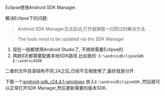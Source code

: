 Eclipse使用Android SDK Manager.

解决Eclipse下的问题:

> Android SDK Manager无法启动,打开就弹窗一闪而过的解决方法.

> The tools need to be updated via the SDK Manager





1. 现在一般都使用Android Studio了, 不排除需要Eclipse的.
2. 两款IDE都需要配置本地SDK路径.比如我的``` E:\androidEclipseSDK``` ``` E:\androidSDK```

二者的文件目录结构不同,24之后,已经不互相使用了,最好就是分开.

下载一个[android-sdk_r24.4.1-windows](<https://dl.google.com/android/android-sdk_r24.4.1-windows.zip?utm_source=androiddevtools&utm_medium=website>) 放入```E:\androidEclipseSDK``` ,然后就可以正常打开SDK Manager,然后更新需要的版本SDK.



